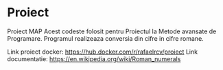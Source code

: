 # Proiect
Proiect MAP
Acest codeste folosit pentru Proiectul la Metode avansate de Programare.
Programul realizeaza conversia din cifre in cifre romane.

Link proiect docker: https://hub.docker.com/r/rafaelrcv/proiect
Link documentatie: https://en.wikipedia.org/wiki/Roman_numerals
